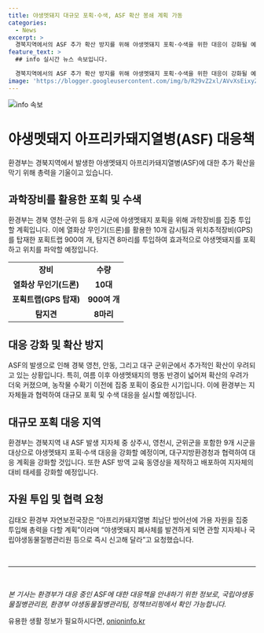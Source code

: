 ```yaml
---
title: 야생멧돼지 대규모 포획·수색, ASF 확산 봉쇄 계획 가동
categories:
  - News
excerpt: >
  경북지역에서의 ASF 추가 확산 방지를 위해 야생멧돼지 포획·수색을 위한 대응이 강화될 예정이다. 야간에 열화상 무인기와 GPS를 활용하여 효과적으로 야생멧돼지를 포획할 계획이며, 대규모 돼지 사육농장에서의 ASF 발생으로 인해 지자체에서 대응 강화가 필요한 상황이다. 이에 환경부는 지자체들을 대상으로 포획·수색 대응을 강화할 것으로 밝혔으며, ASF에 대비하여 현장교육과 교육 동영상 제작 등을 통해 대응 역량을 높일 방침이다. 또한 ASF 인위적 확산 방지대책의 이행현황도 점검할 예정이다.
feature_text: >
  ## info 실시간 뉴스 속보입니다.

  경북지역에서의 ASF 추가 확산 방지를 위해 야생멧돼지 포획·수색을 위한 대응이 강화될 예정이다. 야간에 열화상 무인기와 GPS를 활용하여 효과적으로 야생멧돼지를 포획할 계획이며, 대규모 돼지 사육농장에서의 ASF 발생으로 인해 지자체에서 대응 강화가 필요한 상황이다. 이에 환경부는 지자체들을 대상으로 포획·수색 대응을 강화할 것으로 밝혔으며, ASF에 대비하여 현장교육과 교육 동영상 제작 등을 통해 대응 역량을 높일 방침이다. 또한 ASF 인위적 확산 방지대책의 이행현황도 점검할 예정이다.
image: 'https://blogger.googleusercontent.com/img/b/R29vZ2xl/AVvXsEixyZcFfHzMRdzZMjFBmAUKJYCLCGyLL1o632UiGVXcaFdKo_bkvkuCioo0uUKlGfBVcT3P84aROyZIXSBEx3Aw5nCQ3pTgDom1WDC4m8eifvWiAmWEEVb4x6G_l8C0QH225ldMjyaFvpxGEBGNO37VmDTDMHGhJPq73UglMfDca1-0aw/s1600/blogspot.png'
---
```


<p><img src="https://blogger.googleusercontent.com/img/b/R29vZ2xl/AVvXsEixyZcFfHzMRdzZMjFBmAUKJYCLCGyLL1o632UiGVXcaFdKo_bkvkuCioo0uUKlGfBVcT3P84aROyZIXSBEx3Aw5nCQ3pTgDom1WDC4m8eifvWiAmWEEVb4x6G_l8C0QH225ldMjyaFvpxGEBGNO37VmDTDMHGhJPq73UglMfDca1-0aw/s1600/blogspot.png" alt="info 속보" /></p>

<h1>야생멧돼지 아프리카돼지열병(ASF) 대응책</h1>

<p>환경부는 경북지역에서 발생한 야생멧돼지 아프리카돼지열병(ASF)에 대한 추가 확산을 막기 위해 총력을 기울이고 있습니다.</p>

<h2>과학장비를 활용한 포획 및 수색</h2>

<p data-ke-size="size16">환경부는 경북 영천·군위 등 8개 시군에 야생멧돼지 포획을 위해 과학장비를 집중 투입할 계획입니다. 이에 열화상 무인기(드론)를 활용한 10개 감시팀과 위치추적장비(GPS)를 탑재한 포획트랩 900여 개, 탐지견 8마리를 투입하여 효과적으로 야생멧돼지를 포획하고 위치를 파악할 예정입니다.</p>

<table>
  <tr>
    <td style="text-align: center; height: 17px;"><b>장비</b></td>
    <td style="text-align: center; height: 17px;"><b>수량</b></td>
  </tr>
  <tr>
    <td style="text-align: center; height: 17px;"><b>열화상 무인기(드론)</b></td>
    <td style="text-align: center; height: 17px;"><b>10대</b></td>
  </tr>
  <tr>
    <td style="text-align: center; height: 17px;"><b>포획트랩(GPS 탑재)</b></td>
    <td style="text-align: center; height: 17px;"><b>900여 개</b></td>
  </tr>
  <tr>
    <td style="text-align: center; height: 17px;"><b>탐지견</b></td>
    <td style="text-align: center; height: 17px;"><b>8마리</b></td>
  </tr>
</table>

<h2>대응 강화 및 확산 방지</h2>

<p data-ke-size="size16">ASF의 발생으로 인해 경북 영천, 안동, 그리고 대구 군위군에서 추가적인 확산이 우려되고 있는 상황입니다. 특히, 여름 이후 야생멧돼지의 행동 반경이 넓어져 확산의 우려가 더욱 커졌으며, 농작물 수확기 이전에 집중 포획이 중요한 시기입니다. 이에 환경부는 지자체들과 협력하여 대규모 포획 및 수색 대응을 실시할 예정입니다.</p>

<h2>대규모 포획 대응 지역</h2>

<p data-ke-size="size16">환경부는 경북지역 내 ASF 발생 지자체 중 상주시, 영천시, 군위군을 포함한 9개 시군을 대상으로 야생멧돼지 포획·수색 대응을 강화할 예정이며, 대구지방환경청과 협력하여 대응 계획을 강화할 것입니다. 또한 ASF 방역 교육 동영상을 제작하고 배포하여 지자체의 대비 태세를 강화할 예정입니다.</p>

<h2>자원 투입 및 협력 요청</h2>

<p data-ke-size="size16">김태오 환경부 자연보전국장은 “아프리카돼지열병 최남단 방어선에 가용 자원을 집중 투입해 총력을 다할 계획”이라며 “야생멧돼지 폐사체를 발견하게 되면 관할 지자체나 국립야생동물질병관리원 등으로 즉시 신고해 달라”고 요청했습니다.</p>

<p data-ke-size="size16">&nbsp;</p>

<hr>

<p data-ke-size="size16">&nbsp;</p>

<p><em>본 기사는 환경부가 대응 중인 ASF에 대한 대응책을 안내하기 위한 정보로, 국립야생동물질병관리원, 환경부 야생동물질병관리팀, 정책브리핑에서 확인 가능합니다.</em></p>
유용한 생활 정보가 필요하시다면, <a href="https://onioninfo.kr" rel="dofollow">onioninfo.kr</a>


